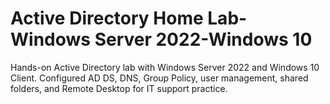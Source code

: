 # Active Directory Home Lab-Windows Server 2022-Windows 10
Hands-on Active Directory lab with Windows Server 2022 and Windows 10 Client. Configured AD DS, DNS, Group Policy, user management, shared folders, and Remote Desktop for IT support practice.
